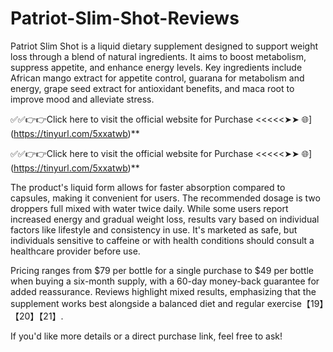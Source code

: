 # Patriot-Slim-Shot-Reviews
Patriot Slim Shot is a liquid dietary supplement designed to support weight loss through a blend of natural ingredients. It aims to boost metabolism, suppress appetite, and enhance energy levels. Key ingredients include African mango extract for appetite control, guarana for metabolism and energy, grape seed extract for antioxidant benefits, and maca root to improve mood and alleviate stress. 

✅✅👉👉Click here to visit the official website for Purchase <<<<<➤➤ 🌐](https://tinyurl.com/5xxatwb)**

✅✅👉👉Click here to visit the official website for Purchase <<<<<➤➤ 🌐](https://tinyurl.com/5xxatwb)**


The product's liquid form allows for faster absorption compared to capsules, making it convenient for users. The recommended dosage is two droppers full mixed with water twice daily. While some users report increased energy and gradual weight loss, results vary based on individual factors like lifestyle and consistency in use. It's marketed as safe, but individuals sensitive to caffeine or with health conditions should consult a healthcare provider before use.

Pricing ranges from $79 per bottle for a single purchase to $49 per bottle when buying a six-month supply, with a 60-day money-back guarantee for added reassurance. Reviews highlight mixed results, emphasizing that the supplement works best alongside a balanced diet and regular exercise【19】【20】【21】. 

If you'd like more details or a direct purchase link, feel free to ask!

